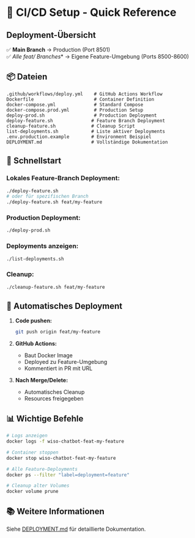 # 🚀 CI/CD Setup - Quick Reference

## Deployment-Übersicht

✅ **Main Branch** → Production (Port 8501)  
✅ **Alle feat/* Branches** → Eigene Feature-Umgebung (Ports 8500-8600)

## 📦 Dateien

```
.github/workflows/deploy.yml    # GitHub Actions Workflow
Dockerfile                      # Container Definition
docker-compose.yml              # Standard Compose
docker-compose.prod.yml         # Production Setup
deploy-prod.sh                  # Production Deployment
deploy-feature.sh              # Feature Branch Deployment
cleanup-feature.sh             # Cleanup Script
list-deployments.sh            # Liste aktiver Deployments
.env.production.example        # Environment Beispiel
DEPLOYMENT.md                  # Vollständige Dokumentation
```

## 🎯 Schnellstart

### Lokales Feature-Branch Deployment:
```bash
./deploy-feature.sh
# oder für spezifischen Branch
./deploy-feature.sh feat/my-feature
```

### Production Deployment:
```bash
./deploy-prod.sh
```

### Deployments anzeigen:
```bash
./list-deployments.sh
```

### Cleanup:
```bash
./cleanup-feature.sh feat/my-feature
```

## 🔄 Automatisches Deployment

1. **Code pushen:**
   ```bash
   git push origin feat/my-feature
   ```

2. **GitHub Actions:**
   - Baut Docker Image
   - Deployed zu Feature-Umgebung
   - Kommentiert in PR mit URL

3. **Nach Merge/Delete:**
   - Automatisches Cleanup
   - Resources freigegeben

## 📊 Wichtige Befehle

```bash
# Logs anzeigen
docker logs -f wiso-chatbot-feat-my-feature

# Container stoppen
docker stop wiso-chatbot-feat-my-feature

# Alle Feature-Deployments
docker ps --filter "label=deployment=feature"

# Cleanup alter Volumes
docker volume prune
```

## 📚 Weitere Informationen

Siehe [DEPLOYMENT.md](DEPLOYMENT.md) für detaillierte Dokumentation.
